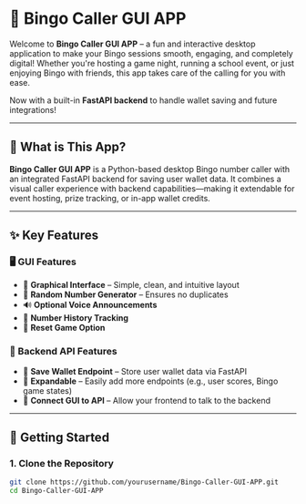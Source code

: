 # 🎉 Bingo Caller GUI APP

Welcome to **Bingo Caller GUI APP** – a fun and interactive desktop application to make your Bingo sessions smooth, engaging, and completely digital! Whether you're hosting a game night, running a school event, or just enjoying Bingo with friends, this app takes care of the calling for you with ease.

Now with a built-in **FastAPI backend** to handle wallet saving and future integrations!

---

## 🎯 What is This App?

**Bingo Caller GUI APP** is a Python-based desktop Bingo number caller with an integrated FastAPI backend for saving user wallet data. It combines a visual caller experience with backend capabilities—making it extendable for event hosting, prize tracking, or in-app wallet credits.

---

## ✨ Key Features

### 🖥️ GUI Features

- 🎨 **Graphical Interface** – Simple, clean, and intuitive layout
- 🔢 **Random Number Generator** – Ensures no duplicates
- 🔊 **Optional Voice Announcements**
- 📜 **Number History Tracking**
- 🔁 **Reset Game Option**

### 🧩 Backend API Features

- 🔐 **Save Wallet Endpoint** – Store user wallet data via FastAPI
- 🧠 **Expandable** – Easily add more endpoints (e.g., user scores, Bingo game states)
- 🔄 **Connect GUI to API** – Allow your frontend to talk to the backend

---

## 🚀 Getting Started

### 1. Clone the Repository

```bash
git clone https://github.com/yourusername/Bingo-Caller-GUI-APP.git
cd Bingo-Caller-GUI-APP